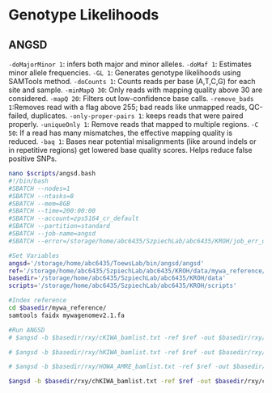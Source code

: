# Genotype Likelihoods

## ANGSD
`-doMajorMinor 1`: infers both major and minor alleles.
`-doMaf 1`: Estimates minor allele frequencies. 
`-GL 1`: Generates genotype likelihoods using SAMTools method. 
`-doCounts 1`: Counts reads per base (A,T,C,G) for each site and sample. 
`-minMapQ 30`: Only reads with mapping quality above 30 are considered. 
`-mapQ 20`: Filters out low-confidence base calls. 
`-remove_bads 1`:Removes read with a flag above 255; bad reads like unmapped reads, QC-failed, duplicates. 
`-only-proper-pairs 1`: keeps reads that were paired properly. 
`-uniqueOnly 1`: Remove reads that mapped to multiple regions.
`-C 50`: If a read has many mismatches, the effective mapping quality is reduced.
`-baq 1`: Bases near potential misalignments (like around indels or in repetitive regions) get lowered base quality scores. Helps reduce false positive SNPs. 

```bash
nano $scripts/angsd.bash
#!/bin/bash
#SBATCH --nodes=1
#SBATCH --ntasks=8
#SBATCH --mem=8GB
#SBATCH --time=200:00:00
#SBATCH --account=zps5164_cr_default
#SBATCH --partition=standard
#SBATCH --job-name=angsd
#SBATCH --error=/storage/home/abc6435/SzpiechLab/abc6435/KROH/job_err_output/%x.%j.out

#Set Variables
angsd='/storage/home/abc6435/ToewsLab/bin/angsd/angsd'
ref='/storage/home/abc6435/SzpiechLab/abc6435/KROH/data/mywa_reference/mywagenomev2.1.fa'
basedir='/storage/home/abc6435/SzpiechLab/abc6435/KROH/data'
scripts='/storage/home/abc6435/SzpiechLab/abc6435/KROH/scripts'

#Index reference 
cd $basedir/mywa_reference/
samtools faidx mywagenomev2.1.fa

#Run ANGSD
# $angsd -b $basedir/rxy/cKIWA_bamlist.txt -ref $ref -out $basedir/rxy/cKIWA -GL 1 -doMajorMinor 1 -doMaf 1 -doCounts 1 -minMapQ 30 -minQ 20 -remove_bads 1 -only_proper_pairs 1 -uniqueOnly 1 -C 50 -baq 1 -nThreads 8

# $angsd -b $basedir/rxy/hKIWA_bamlist.txt -ref $ref -out $basedir/rxy/hKIWA -GL 1  -doMajorMinor 1 -doMaf 1 -doCounts 1 -minMapQ 30 -minQ 20 -remove_bads 1 -only_proper_pairs 1 -uniqueOnly 1 -C 50 -baq 1 -nThreads 8

# $angsd -b $basedir/rxy/HOWA_AMRE_bamlist.txt -ref $ref -out $basedir/rxy/HOWA_AMRE -GL 1  -doMajorMinor 1 -doMaf 1 -doCounts 1 -minMapQ 30 -minQ 20 -remove_bads 1 -only_proper_pairs 1 -uniqueOnly 1 -C 50 -baq 1 -nThreads 8

$angsd -b $basedir/rxy/chKIWA_bamlist.txt -ref $ref -out $basedir/rxy/chKIWA -GL 1  -doMajorMinor 1 -doMaf 1 -doCounts 1 -minMapQ 30 -minQ 20 -remove_bads 1 -only_proper_pairs 1 -uniqueOnly 1 -C 50 -baq 1 -nThreads 8
```